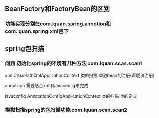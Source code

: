 #

## BeanFactory和FactoryBean的区别
### 功能实现分别在com.lquan.spring.annotion和com.lquan.spring.xml包下


## spring包扫描

### 问题 初始化spring的环境有几种方法 com.lquan.scan.scan1
xml             ClassPathXmlApplicationContext      类的扫描     单独bean的注册(声明和注册)

annotaion       需要结合xml和javaconfig来完成

javaconfig      AnnotationConfigApplicationContext      类的扫描    类的定义


###  模拟扫描spring的包扫描功能 com.lquan.scan.scan2
